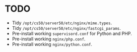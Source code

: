 # TODO

* Tidy `/opt/cs50/server50/etc/nginx/mime.types`.
* Tidy `/opt/cs50/server50/etc/nginx/fastcgi_params`.
* Pre-install working `supervisord.conf` for Python and PHP.
* Pre-install working `nginx/php.conf`.
* Pre-install working `nginx/python.conf`.
